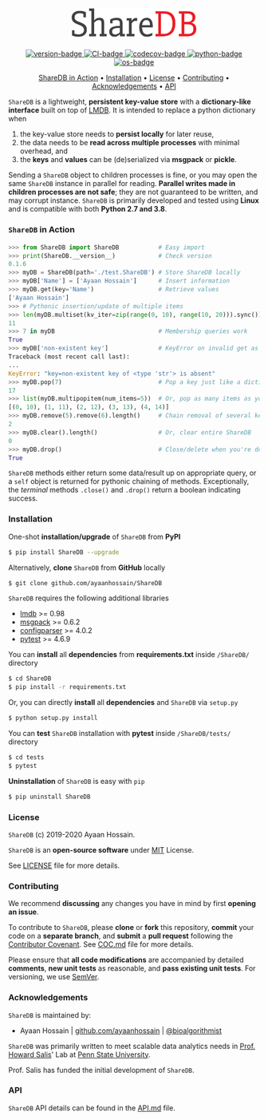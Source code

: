 ﻿<h1 align="center">
    <img src="./logo/logo.svg"  alt="ShareDB" width="250"/>
</h1>

<p align="center">
	<a href="https://img.shields.io/badge/version-0.1.6-blue">
	    <img src="https://img.shields.io/badge/version-0.1.6-blue"
	     alt="version-badge">
    </a>
	<a href="https://github.com/ayaanhossain/ShareDB/workflows/CI/badge.svg">
	    <img src="https://github.com/ayaanhossain/ShareDB/workflows/CI/badge.svg"
	     alt="CI-badge">
    </a>
	<a href="https://codecov.io/gh/ayaanhossain/ShareDB">
		<img src="https://codecov.io/gh/ayaanhossain/ShareDB/branch/master/graph/badge.svg?token=syTKRG9H8O"
		 alt="codecov-badge">
    </a>
	<a href="https://img.shields.io/badge/python-2.7%20and%203.8-blue">
	    <img src="https://img.shields.io/badge/python-2.7%20and%203.8-blue"
	     alt="python-badge">
    </a>
	<a href="https://img.shields.io/badge/os-Linux-blue">
	    <img src="https://img.shields.io/badge/os-Linux-blue"
	     alt="os-badge">
    </a>
</p>

<p align="center">
  <a href="#sharedb-in-action">ShareDB in Action</a> •
  <a href="#installation">Installation</a> •
  <a href="#license">License</a> •
  <a href="#contributing">Contributing</a> •
  <a href="#acknowledgements">Acknowledgements</a> •
  <a href="./API.md">API</a>
</p>

`ShareDB` is a lightweight, **persistent key-value store** with a **dictionary-like interface** built on top of [LMDB](https://symas.com/lmdb/). It is intended to replace a python dictionary when

 1. the key-value store needs to **persist locally** for later reuse,
 2. the data needs to be **read across multiple processes** with minimal overhead, and 
 3. the **keys** and **values** can be (de)serialized via **msgpack** or **pickle**.

Sending a `ShareDB` object to children processes is fine, or you may open the same `ShareDB` instance in parallel for reading. **Parallel writes made in children processes are not safe**; they are not guaranteed to be written, and may corrupt instance. `ShareDB` is primarily developed and tested using **Linux** and is compatible with both **Python 2.7 and 3.8**.

### `ShareDB` in Action
```python
>>> from ShareDB import ShareDB           # Easy import
>>> print(ShareDB.__version__)            # Check version
0.1.6
>>> myDB = ShareDB(path='./test.ShareDB') # Store ShareDB locally
>>> myDB['Name'] = ['Ayaan Hossain']      # Insert information
>>> myDB.get(key='Name')                  # Retrieve values
['Ayaan Hossain']
>>> # Pythonic insertion/update of multiple items
>>> len(myDB.multiset(kv_iter=zip(range(0, 10), range(10, 20))).sync())
11
>>> 7 in myDB                             # Membership queries work
True
>>> myDB['non-existent key']              # KeyError on invalid get as expected
Traceback (most recent call last):
...
KeyError: "key=non-existent key of <type 'str'> is absent"
>>> myDB.pop(7)                           # Pop a key just like a dictionary
17
>>> list(myDB.multipopitem(num_items=5))  # Or, pop as many items as you need
[(0, 10), (1, 11), (2, 12), (3, 13), (4, 14)]
>>> myDB.remove(5).remove(6).length()     # Chain removal of several keys
2
>>> myDB.clear().length()                 # Or, clear entire ShareDB
0
>>> myDB.drop()                           # Close/delete when you're done
True
```
`ShareDB` methods either return some data/result up on appropriate query, or a `self` object is returned for pythonic chaining of methods. Exceptionally, the *terminal* methods `.close()` and `.drop()` return a boolean indicating success.

### Installation
One-shot **installation/upgrade** of `ShareDB` from **PyPI**
```bash
$ pip install ShareDB --upgrade
```
Alternatively, **clone** `ShareDB` from **GitHub** locally
```bash
$ git clone github.com/ayaanhossain/ShareDB
```
`ShareDB` requires the following additional libraries
- [lmdb](https://pypi.org/project/lmdb/) >= 0.98
- [msgpack](https://pypi.org/project/msgpack/) >= 0.6.2
- [configparser](https://pypi.org/project/configparser/) >= 4.0.2
- [pytest](https://pypi.org/project/pytest/) >= 4.6.9

You can **install** all **dependencies** from **requirements.txt** inside `/ShareDB/` directory
```bash
$ cd ShareDB
$ pip install -r requirements.txt
```
Or, you can directly **install** all **dependencies** and `ShareDB` via `setup.py`
```bash
$ python setup.py install
```
You can **test** `ShareDB` installation with **pytest** inside `/ShareDB/tests/` directory
```bash
$ cd tests
$ pytest
```
**Uninstallation** of `ShareDB` is easy with `pip`
```bash
$ pip uninstall ShareDB
```

### License
`ShareDB` (c) 2019-2020 Ayaan Hossain.

`ShareDB` is an **open-source software** under [MIT](https://opensource.org/licenses/MIT) License.

See [LICENSE](./LICENSE) file for more details.

### Contributing
We recommend **discussing** any changes you have in mind by first **opening an issue**.

To contribute to `ShareDB`, please **clone** or **fork** this repository, **commit** your code on a **separate branch**, and **submit** a **pull request** following the [Contributor Covenant](https://www.contributor-covenant.org/version/2/0/code_of_conduct). See [COC.md](./docs/COC.md) file for more details.

Please ensure that **all code modifications** are accompanied by detailed **comments**, **new unit tests** as reasonable, and **pass existing unit tests**.  For versioning, we use [SemVer](https://semver.org/).

### Acknowledgements
`ShareDB` is maintained by:

 - Ayaan Hossain | [github.com/ayaanhossain](https://github.com/ayaanhossain) | [@bioalgorithmist](https://twitter.com/bioalgorithmist)

`ShareDB` was primarily written to meet scalable data analytics needs in [Prof. Howard Salis](https://twitter.com/hsalis)' Lab at [Penn State University](https://salislab.net/).

Prof. Salis has funded the initial development of `ShareDB`.

### API
`ShareDB` API details can be found in the [API.md](./docs/API.md) file.
